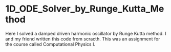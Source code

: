 # 1D_ODE_Solver_by_Runge_Kutta_Method
Here I solved a damped driven harmonic oscillator by Runge Kutta method.
I and my friend written this code from scracth.
This was an assignment for the course called Computational Physics I.
